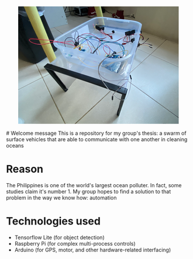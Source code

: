 <p style="text-align: center;"><img src="./readme/images/prototype.png"/></p>
# Welcome message
This is a repository for my group's thesis: a swarm of surface vehicles that are able to communicate with one another in cleaning oceans

# Reason
The Philippines is one of the world's largest ocean polluter. In fact, some studies claim it's number 1. My group hopes to find a solution to that problem in the way we know how: automation

# Technologies used
- Tensorflow Lite (for object detection)
- Raspberry Pi (for complex multi-process controls)
- Arduino (for GPS, motor, and other hardware-related interfacing)

